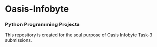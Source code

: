 # Oasis-Infobyte

### Python Programming Projects

This repository is created for the soul purpose of Oasis Infobyte Task-3 submissions.
